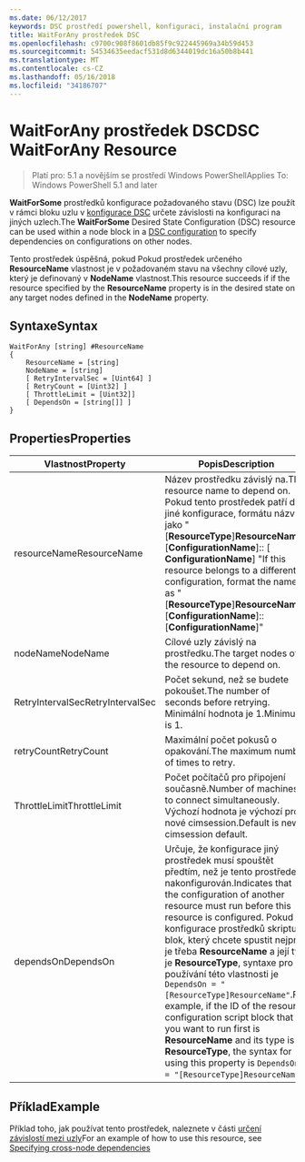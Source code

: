 ```yaml
---
ms.date: 06/12/2017
keywords: DSC prostředí powershell, konfiguraci, instalační program
title: WaitForAny prostředek DSC
ms.openlocfilehash: c9700c908f8601db85f9c922445969a34b59d453
ms.sourcegitcommit: 54534635eedacf531d8d6344019dc16a50b8b441
ms.translationtype: MT
ms.contentlocale: cs-CZ
ms.lasthandoff: 05/16/2018
ms.locfileid: "34186707"
---
```

# <a name="dsc-waitforany-resource"></a><span data-ttu-id="8355a-103">WaitForAny prostředek DSC</span><span class="sxs-lookup"><span data-stu-id="8355a-103">DSC WaitForAny Resource</span></span>

> <span data-ttu-id="8355a-104">Platí pro: 5.1 a novějším se prostředí Windows PowerShell</span><span class="sxs-lookup"><span data-stu-id="8355a-104">Applies To: Windows PowerShell 5.1 and later</span></span>

<span data-ttu-id="8355a-105">**WaitForSome** prostředků konfigurace požadovaného stavu (DSC) lze použít v rámci bloku uzlu v [konfigurace DSC](configurations.md) určete závislosti na konfiguraci na jiných uzlech.</span><span class="sxs-lookup"><span data-stu-id="8355a-105">The **WaitForSome** Desired State Configuration (DSC) resource can be used within a node block in a [DSC configuration](configurations.md) to specify dependencies on configurations on other nodes.</span></span>

<span data-ttu-id="8355a-106">Tento prostředek úspěšná, pokud Pokud prostředek určeného **ResourceName** vlastnost je v požadovaném stavu na všechny cílové uzly, který je definovaný v **NodeName** vlastnost.</span><span class="sxs-lookup"><span data-stu-id="8355a-106">This resource succeeds if if the resource specified by the **ResourceName** property is in the desired state on any target nodes defined in the **NodeName** property.</span></span>


## <a name="syntax"></a><span data-ttu-id="8355a-107">Syntaxe</span><span class="sxs-lookup"><span data-stu-id="8355a-107">Syntax</span></span>

```
WaitForAny [string] #ResourceName
{
    ResourceName = [string]
    NodeName = [string]
    [ RetryIntervalSec = [Uint64] ]
    [ RetryCount = [Uint32] ]
    [ ThrottleLimit = [Uint32]]
    [ DependsOn = [string[]] ]
}
```

## <a name="properties"></a><span data-ttu-id="8355a-108">Properties</span><span class="sxs-lookup"><span data-stu-id="8355a-108">Properties</span></span>

|  <span data-ttu-id="8355a-109">Vlastnost</span><span class="sxs-lookup"><span data-stu-id="8355a-109">Property</span></span>  |  <span data-ttu-id="8355a-110">Popis</span><span class="sxs-lookup"><span data-stu-id="8355a-110">Description</span></span>   |
|---|---|
| <span data-ttu-id="8355a-111">resourceName</span><span class="sxs-lookup"><span data-stu-id="8355a-111">ResourceName</span></span>| <span data-ttu-id="8355a-112">Název prostředku závislý na.</span><span class="sxs-lookup"><span data-stu-id="8355a-112">The resource name to depend on.</span></span> <span data-ttu-id="8355a-113">Pokud tento prostředek patří do jiné konfigurace, formátu názvu jako "[__ResourceType__]__ResourceName__:: [__ConfigurationName__]:: [ __ConfigurationName__] "</span><span class="sxs-lookup"><span data-stu-id="8355a-113">If this resource belongs to a different configuration, format the name as "[__ResourceType__]__ResourceName__::[__ConfigurationName__]::[__ConfigurationName__]"</span></span>|
| <span data-ttu-id="8355a-114">nodeName</span><span class="sxs-lookup"><span data-stu-id="8355a-114">NodeName</span></span>| <span data-ttu-id="8355a-115">Cílové uzly závislý na prostředku.</span><span class="sxs-lookup"><span data-stu-id="8355a-115">The target nodes of the resource to depend on.</span></span>|
| <span data-ttu-id="8355a-116">RetryIntervalSec</span><span class="sxs-lookup"><span data-stu-id="8355a-116">RetryIntervalSec</span></span>| <span data-ttu-id="8355a-117">Počet sekund, než se budete pokoušet.</span><span class="sxs-lookup"><span data-stu-id="8355a-117">The number of seconds before retrying.</span></span> <span data-ttu-id="8355a-118">Minimální hodnota je 1.</span><span class="sxs-lookup"><span data-stu-id="8355a-118">Minimum is 1.</span></span>|
| <span data-ttu-id="8355a-119">retryCount</span><span class="sxs-lookup"><span data-stu-id="8355a-119">RetryCount</span></span>| <span data-ttu-id="8355a-120">Maximální počet pokusů o opakování.</span><span class="sxs-lookup"><span data-stu-id="8355a-120">The maximum number of times to retry.</span></span>|
| <span data-ttu-id="8355a-121">ThrottleLimit</span><span class="sxs-lookup"><span data-stu-id="8355a-121">ThrottleLimit</span></span>| <span data-ttu-id="8355a-122">Počet počítačů pro připojení současně.</span><span class="sxs-lookup"><span data-stu-id="8355a-122">Number of machines to connect simultaneously.</span></span> <span data-ttu-id="8355a-123">Výchozí hodnota je výchozí pro nové cimsession.</span><span class="sxs-lookup"><span data-stu-id="8355a-123">Default is new-cimsession default.</span></span>|
| <span data-ttu-id="8355a-124">dependsOn</span><span class="sxs-lookup"><span data-stu-id="8355a-124">DependsOn</span></span> | <span data-ttu-id="8355a-125">Určuje, že konfigurace jiný prostředek musí spouštět předtím, než je tento prostředek nakonfigurován.</span><span class="sxs-lookup"><span data-stu-id="8355a-125">Indicates that the configuration of another resource must run before this resource is configured.</span></span> <span data-ttu-id="8355a-126">Pokud ID konfigurace prostředků skriptu blok, který chcete spustit nejprve je třeba __ResourceName__ a její typ je __ResourceType__, syntaxe pro používání této vlastnosti je `DependsOn = "[ResourceType]ResourceName"`.</span><span class="sxs-lookup"><span data-stu-id="8355a-126">For example, if the ID of the resource configuration script block that you want to run first is __ResourceName__ and its type is __ResourceType__, the syntax for using this property is `DependsOn = "[ResourceType]ResourceName"`.</span></span>|


## <a name="example"></a><span data-ttu-id="8355a-127">Příklad</span><span class="sxs-lookup"><span data-stu-id="8355a-127">Example</span></span>

<span data-ttu-id="8355a-128">Příklad toho, jak používat tento prostředek, naleznete v části [určení závislostí mezi uzly](crossNodeDependencies.md)</span><span class="sxs-lookup"><span data-stu-id="8355a-128">For an example of how to use this resource, see [Specifying cross-node dependencies](crossNodeDependencies.md)</span></span>